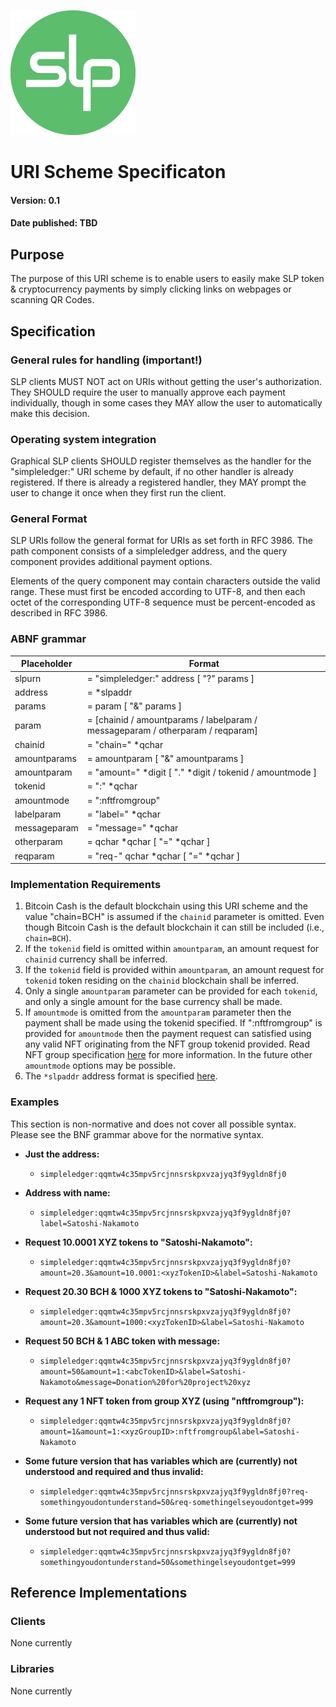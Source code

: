 ![Simple Ledger Protocol](images/SLP-logo-solid-200.png)



# URI Scheme Specificaton

#### Version: 0.1
#### Date published: TBD



## Purpose

The purpose of this URI scheme is to enable users to easily make SLP token & cryptocurrency payments by simply clicking links on webpages or scanning QR Codes.



## Specification

### General rules for handling (important!)

SLP clients MUST NOT act on URIs without getting the user's authorization.
They SHOULD require the user to manually approve each payment individually, though in some cases they MAY allow the user to automatically make this decision.

### Operating system integration

Graphical SLP clients SHOULD register themselves as the handler for the "simpleledger:" URI scheme by default, if no other handler is already registered. If there is already a registered handler, they MAY prompt the user to change it once when they first run the client.

### General Format

SLP URIs follow the general format for URIs as set forth in RFC 3986. The path component consists of a simpleledger address, and the query component provides additional payment options.

Elements of the query component may contain characters outside the valid range. These must first be encoded according to UTF-8, and then each octet of the corresponding UTF-8 sequence must be percent-encoded as described in RFC 3986.

### ABNF grammar



| Placeholder  | Format                                                       |
| ------------ | ------------------------------------------------------------ |
| slpurn       | = "simpleledger:" address [ "?" params ]                     |
| address      | = *slpaddr                                                   |
| params       | = param [ "&" params ]                                       |
| param        | = [chainid / amountparams / labelparam / messageparam / otherparam / reqparam] |
| chainid      | = "chain=" *qchar                                            |
| amountparams | = amountparam [ "&" amountparams ]                           |
| amountparam  | = "amount=" *digit [ "." *digit / tokenid / amountmode ]     |
| tokenid      | = ":" *qchar                                                 |
| amountmode   | = ":nftfromgroup"                                            |
| labelparam   | = "label=" *qchar                                            |
| messageparam | = "message=" *qchar                                          |
| otherparam   | = qchar *qchar [ "=" *qchar ]                                |
| reqparam     | = "req-" qchar *qchar [ "=" *qchar ]                         |




### Implementation Requirements

1. Bitcoin Cash is the default blockchain using this URI scheme and the value "chain=BCH" is assumed if the `chainid` parameter is omitted. Even though Bitcoin Cash is the default blockchain it can still be included (i.e., `chain=BCH`).
2. If the `tokenid` field is omitted within `amountparam`, an amount request for `chainid` currency shall be inferred.
3. If the `tokenid` field is provided within `amountparam`, an amount request for `tokenid` token residing on the `chainid` blockchain shall be inferred.
4. Only a single `amountparam` parameter can be provided for each `tokenid`, and only a single amount for the base currency shall be made.
5. If `amountmode` is omitted from the `amountparam` parameter then the payment shall be made using the tokenid specified.  If ":nftfromgroup" is provided for `amountmode` then the payment request can satisfied using any valid NFT originating from the NFT group tokenid provided.  Read NFT group specification [here](https://github.com/simpleledger/slp-specifications/blob/master/NFT.md#extension-groupable-supply-limitable-nft-tokens-as-a-derivative-of-fungible-tokens) for more information.  In the future other `amountmode` options may be possible.
6. The `*slpaddr` address format is specified [here](https://github.com/simpleledger/slp-specifications/blob/master/slp-token-type-1.md#slp-addr).

### Examples

This section is non-normative and does not cover all possible syntax.
Please see the BNF grammar above for the normative syntax.

* **Just the address:**
  * `simpleledger:qqmtw4c35mpv5rcjnnsrskpxvzajyq3f9ygldn8fj0`

* **Address with name:**
	* `simpleledger:qqmtw4c35mpv5rcjnnsrskpxvzajyq3f9ygldn8fj0?label=Satoshi-Nakamoto`

* **Request 10.0001 XYZ tokens to "Satoshi-Nakamoto":**
  * `simpleledger:qqmtw4c35mpv5rcjnnsrskpxvzajyq3f9ygldn8fj0?amount=20.3&amount=10.0001:<xyzTokenID>&label=Satoshi-Nakamoto`

* **Request 20.30 BCH & 1000 XYZ tokens to "Satoshi-Nakamoto":**
  * `simpleledger:qqmtw4c35mpv5rcjnnsrskpxvzajyq3f9ygldn8fj0?amount=20.3&amount=1000:<xyzTokenID>&label=Satoshi-Nakamoto`

* **Request 50 BCH & 1 ABC token with message:**
  * `simpleledger:qqmtw4c35mpv5rcjnnsrskpxvzajyq3f9ygldn8fj0?amount=50&amount=1:<abcTokenID>&label=Satoshi-Nakamoto&message=Donation%20for%20project%20xyz`

* **Request any 1 NFT token from group XYZ (using "nftfromgroup"):**
  * `simpleledger:qqmtw4c35mpv5rcjnnsrskpxvzajyq3f9ygldn8fj0?amount=1&amount=1:<xyzGroupID>:nftfromgroup&label=Satoshi-Nakamoto`

* **Some future version that has variables which are (currently) not understood and required and thus invalid:**
  * `simpleledger:qqmtw4c35mpv5rcjnnsrskpxvzajyq3f9ygldn8fj0?req-somethingyoudontunderstand=50&req-somethingelseyoudontget=999`

* **Some future version that has variables which are (currently) not understood but not required and thus valid:**
  * `simpleledger:qqmtw4c35mpv5rcjnnsrskpxvzajyq3f9ygldn8fj0?somethingyoudontunderstand=50&somethingelseyoudontget=999`



## Reference Implementations

### Clients
None currently

### Libraries
None currently